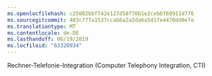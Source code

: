 ```yaml
---
ms.openlocfilehash: c25002bbf742e127d58f70b1e2ceb6f60911d776
ms.sourcegitcommit: 483c777a1537ccab6a2a2da6a5d1fe4470dd0e7e
ms.translationtype: MT
ms.contentlocale: de-DE
ms.lasthandoff: 06/19/2019
ms.locfileid: "63320934"
---
```

Rechner-Telefonie-Integration (Computer Telephony Integration, CTI)